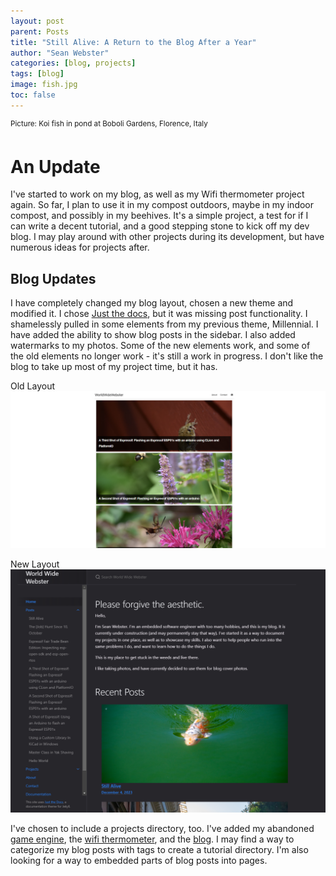 ```yaml
---
layout: post
parent: Posts
title: "Still Alive: A Return to the Blog After a Year"
author: "Sean Webster"
categories: [blog, projects]
tags: [blog]
image: fish.jpg
toc: false
---
```

<sup>Picture: Koi fish in pond at Boboli Gardens, Florence, Italy</sup>

# An Update
I've started to work on my blog, as well as my Wifi thermometer project again. So far, I plan to use it in my compost outdoors, maybe in my indoor compost, and possibly in my beehives. It's a simple project, a test for if I can write a decent tutorial, and a good stepping stone to kick off my dev blog. I may play around with other projects during its development, but have numerous ideas for projects after.

## Blog Updates
I have completely changed my blog layout, chosen a new theme and modified it. I chose [Just the docs](https://just-the-docs.github.io/just-the-docs/), but it was missing post functionality. I shamelessly pulled in some elements from my previous theme, Millennial. I have added the ability to show blog posts in the sidebar. I also added watermarks to my photos. Some of the new elements work, and some of the old elements no longer work - it's still a work in progress. I don't like the blog to take up most of my project time, but it has.

Old Layout
![Old Site](/../assets/img/blog/old_site.PNG)

New Layout
![New Site](/../assets/img/blog/new_site.PNG)

I've chosen to include a projects directory, too. I've added my abandoned [game engine](/docs/Projects/game_engine.md), the [wifi thermometer](/docs/Projects/wifi_thermometer.md), and the [blog](/docs/Projects/blog.md). I may find a way to categorize my blog posts with tags to create a tutorial directory. I'm also looking for a way to embedded parts of blog posts into pages.
